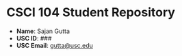 # CSCI 104 Student Repository

- **Name**: Sajan Gutta
- **USC ID**: ###
- **USC Email**: gutta@usc.edu
